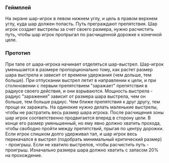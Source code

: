 ### Геймплей
На экране шар-игрок в левом нижнем углу, и цель в правом верхнем углу, куда шар
должен попасть. Путь преграждают препятствия. Шар игрок создает выстрелы за счет
своего размера, нужно расчистить путь, чтобы шар игрок пропрыгал по расчищенной
дорожке к конечной целе.
### Прототип
При тапе от шара-игрока начинает отделяться шар-выстрел. Шар-игрок уменьшается в
размере пропорционально тому, как растет размер шара выстрела и зависит от
времени удержания (чем дольше, тем больше). При отпускании выстрел летит в
направлении к цели, и при столкновении с первым препятствием "заражает"
препятствия в радиусе своего действия, и они взрываются.
Мощность выстрела - радиус "заражения" зависит от размера шара выстрела, чем он
больше, тем больше радиус. Чем ближе препятствия к друг другу, тем проще их
заражать. На одинокие нужно делать маленькие выстрелы, чтобы не растратить весь
размер шара игрока.
После расчищения зоны шар игрок соответственно продвигается вперед в сторону
цели. В конце его размер уменьшенный, но ему явно должно хватить прохода, чтобы
свободно пройти между препятствий, прыгая по центру дорожки.
Если игрок слишком долго удерживал тап, и шар игрок весь перекачался в выстрел
(подобрать минимальный критический размер) - проигрыш. Если не хватило
выстрелов, чтобы расчистить путь - проигрыш.
Изначально размера шара должно хватить с запасом 20% на прохождение.
